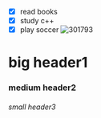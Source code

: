 - [x] read books
- [x] study c++
- [x] play soccer
![301793](https://github.com/adityagg22/skills-communicate-using-markdown/assets/134881444/035111e1-7991-4278-af63-5203aa6c34ba)
# big header1
### medium header2
###### small header3
